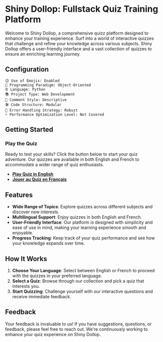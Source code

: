 # Shiny Dollop: Fullstack Quiz Training Platform

Welcome to Shiny Dollop, a comprehensive quizz platform designed to enhance your training experience. Surf into a world of interactive quizzes that challenge and refine your knowledge across various subjects. Shiny Dollop offers a user-friendly interface and a vast collection of quizzes to ensure an enriching learning journey.

## Configuration

    😊 Use of Emojis: Enabled
    🧠 Programming Paradigm: Object-Oriented
    🌐 Language: Python
    📚 Project Type: Web Development
    📖 Comment Style: Descriptive
    🛠️ Code Structure: Modular
    🚫 Error Handling Strategy: Robust
    ⚡ Performance Optimization Level: Not Covered

## Getting Started

### Play the Quiz

Ready to test your skills? Click the button below to start your quiz adventure. Our quizzes are available in both English and French to accommodate a wider range of quiz enthusiasts.

- **[Play Quiz in English](https://shiny-dollop-quizz-da86060a8495.herokuapp.com/)**
- **[Jouer au Quiz en Français](https://shiny-dollop-quizz-da86060a8495.herokuapp.com/)**

## Features

- **Wide Range of Topics**: Explore quizzes across different subjects and discover new interests.
- **Multilingual Support**: Enjoy quizzes in both English and French.
- **User-Friendly Interface**: Our platform is designed with simplicity and ease of use in mind, making your learning experience smooth and enjoyable.
- **Progress Tracking**: Keep track of your quiz performance and see how your knowledge expands over time.

## How It Works

1. **Choose Your Language**: Select between English or French to proceed with the quizzes in your preferred language.
2. **Select a Quiz**: Browse through our collection and pick a quiz that interests you.
3. **Start Quizzing**: Challenge yourself with our interactive questions and receive immediate feedback.

## Feedback

Your feedback is invaluable to us! If you have suggestions, questions, or feedback, please feel free to reach out. We're continuously working to enhance your quiz experience on Shiny Dollop.

